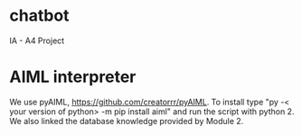 # chatbot
IA - A4 Project 

# AIML interpreter

We use pyAIML, https://github.com/creatorrr/pyAIML. To install type "py -< your version of python> -m pip install aiml" and run the script with python 2. We also linked the database knowledge provided by Module 2.
